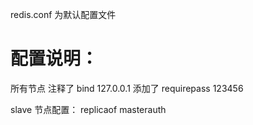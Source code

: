 redis.conf 为默认配置文件

# 配置说明：

所有节点
注释了 bind 127.0.0.1
添加了 requirepass 123456

slave 节点配置：
replicaof
masterauth
